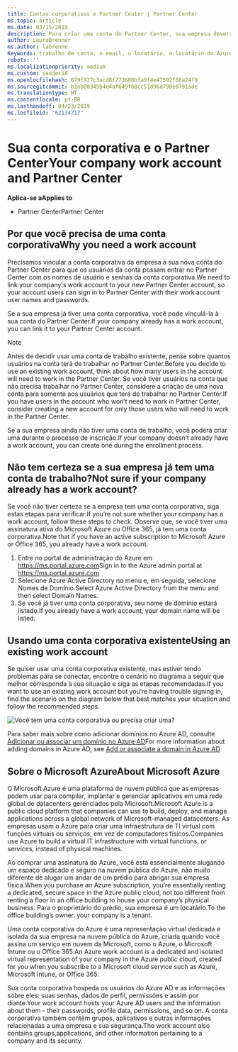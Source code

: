 ```yaml
---
title: Contas corporativas e Partner Center | Partner Center
ms.topic: article
ms.date: 03/15/2019
description: Para criar uma conta do Partner Center, sua empresa deverá ter uma conta de trabalho. Se você tiver uma assinatura ativa para o Microsoft Azure ou Office 365, você já tiver uma conta de trabalho.
author: LauraBrenner
ms.author: labrenne
Keywords: trabalho de conta, o email, o locatário, o locatário do Azure, criar conta, nome de domínio
robots: ''
ms.localizationpriority: medium
ms.custom: seodec18
ms.openlocfilehash: 079f927c3acd8f773680bfa9f4e47592f68a24f9
ms.sourcegitcommit: b1ab80345b4e4af649fb8cc51d96d798e0791ade
ms.translationtype: HT
ms.contentlocale: pt-BR
ms.lasthandoff: 04/23/2019
ms.locfileid: "62134717"
---
```

# <a name="your-company-work-account-and-partner-center"></a><span data-ttu-id="7695a-105">Sua conta corporativa e o Partner Center</span><span class="sxs-lookup"><span data-stu-id="7695a-105">Your company work account and Partner Center</span></span>  

<span data-ttu-id="7695a-106">**Aplica-se a**</span><span class="sxs-lookup"><span data-stu-id="7695a-106">**Applies to**</span></span>

-  <span data-ttu-id="7695a-107">Partner Center</span><span class="sxs-lookup"><span data-stu-id="7695a-107">Partner Center</span></span>

## <a name="why-you-need-a-work-account"></a><span data-ttu-id="7695a-108">Por que você precisa de uma conta corporativa</span><span class="sxs-lookup"><span data-stu-id="7695a-108">Why you need a work account</span></span>

<span data-ttu-id="7695a-109">Precisamos vincular a conta corporativa da empresa à sua nova conta do Partner Center para que os usuários da conta possam entrar no Partner Center com os nomes de usuário e senhas da conta corporativa.</span><span class="sxs-lookup"><span data-stu-id="7695a-109">We need to link your company's work account to your new Partner Center account, so your account users can sign in to Partner Center with their work account user names and passwords.</span></span>

<span data-ttu-id="7695a-110">Se a sua empresa já tiver uma conta corporativa, você pode vinculá-la à sua conta do Partner Center.</span><span class="sxs-lookup"><span data-stu-id="7695a-110">If your company already has a work account, you can link it to your Partner Center account.</span></span> 

> [!NOTE]  
>  <span data-ttu-id="7695a-111">Antes de decidir usar uma conta de trabalho existente, pense sobre quantos usuários na conta terá de trabalhar no Partner Center.</span><span class="sxs-lookup"><span data-stu-id="7695a-111">Before you decide to use an existing work account, think about how many users in the account will need to work in the Partner Center.</span></span> <span data-ttu-id="7695a-112">Se você tiver usuários na conta que não precisa trabalhar no Partner Center, considere a criação de uma nova conta para somente aos usuários que terá de trabalhar no Partner Center.</span><span class="sxs-lookup"><span data-stu-id="7695a-112">If you have users in the account who won’t need to work in Partner Center, consider creating a new account for only those users who will need to work in the Partner Center.</span></span>

<span data-ttu-id="7695a-113">Se a sua empresa ainda não tiver uma conta de trabalho, você poderá criar uma durante o processo de inscrição.</span><span class="sxs-lookup"><span data-stu-id="7695a-113">If your company doesn’t already have a work account, you can create one during the enrollment process.</span></span> 

## <a name="not-sure-if-your-company-already-has-a-work-account"></a><span data-ttu-id="7695a-114">Não tem certeza se a sua empresa já tem uma conta de trabalho?</span><span class="sxs-lookup"><span data-stu-id="7695a-114">Not sure if your company already has a work account?</span></span>

<span data-ttu-id="7695a-115">Se você não tiver certeza se a empresa tem uma conta corporativa, siga estas etapas para verificar.</span><span class="sxs-lookup"><span data-stu-id="7695a-115">If you’re not sure whether your company has a work account, follow these steps to check.</span></span> <span data-ttu-id="7695a-116">Observe que, se você tiver uma assinatura ativa do Microsoft Azure ou Office 365, já tem uma conta corporativa.</span><span class="sxs-lookup"><span data-stu-id="7695a-116">Note that if you have an active subscription to Microsoft Azure or Office 365, you already have a work account.</span></span>
1.  <span data-ttu-id="7695a-117">Entre no portal de administração do Azure em https://ms.portal.azure.com</span><span class="sxs-lookup"><span data-stu-id="7695a-117">Sign in to the Azure admin portal at https://ms.portal.azure.com</span></span>
2.  <span data-ttu-id="7695a-118">Selecione Azure Active Directory no menu e, em seguida, selecione Nomes de Domínio.</span><span class="sxs-lookup"><span data-stu-id="7695a-118">Select Azure Active Directory from the menu and then select Domain Names.</span></span>
3.  <span data-ttu-id="7695a-119">Se você já tiver uma conta corporativa, seu nome de domínio estará listado.</span><span class="sxs-lookup"><span data-stu-id="7695a-119">If you already have a work account, your domain name will be listed.</span></span>

## <a name="using-an-existing-work-account"></a><span data-ttu-id="7695a-120">Usando uma conta corporativa existente</span><span class="sxs-lookup"><span data-stu-id="7695a-120">Using an existing work account</span></span>

<span data-ttu-id="7695a-121">Se quiser usar uma conta corporativa existente, mas estiver tendo problemas para se conectar, encontre o cenário no diagrama a seguir que melhor corresponda à sua situação e siga as etapas recomendadas.</span><span class="sxs-lookup"><span data-stu-id="7695a-121">If you want to use an existing work account but you’re having trouble signing in, find the scenario on the diagram below that best matches your situation and follow the recommended steps.</span></span> 

![Você tem uma conta corporativa ou precisa criar uma?](images/onboardingAADFlow.png)

<span data-ttu-id="7695a-123">Para saber mais sobre como adicionar domínios no Azure AD, consulte [Adicionar ou associar um domínio no Azure AD](https://docs.microsoft.com/azure/active-directory/active-directory-add-domain)</span><span class="sxs-lookup"><span data-stu-id="7695a-123">For more information about adding domains in Azure AD, see [Add or associate a domain in Azure AD](https://docs.microsoft.com/azure/active-directory/active-directory-add-domain)</span></span>

## <a name="about-microsoft-azure"></a><span data-ttu-id="7695a-124">Sobre o Microsoft Azure</span><span class="sxs-lookup"><span data-stu-id="7695a-124">About Microsoft Azure</span></span>

<span data-ttu-id="7695a-125">O Microsoft Azure é uma plataforma de nuvem pública que as empresas podem usar para compilar, implantar e gerenciar aplicativos em uma rede global de datacenters gerenciados pela Microsoft.</span><span class="sxs-lookup"><span data-stu-id="7695a-125">Microsoft Azure is a public cloud platform that companies can use to build, deploy, and manage applications across a global network of Microsoft-managed datacenters.</span></span> <span data-ttu-id="7695a-126">As empresas usam o Azure para criar uma infraestrutura de TI virtual com funções virtuais ou serviços, em vez de computadores físicos.</span><span class="sxs-lookup"><span data-stu-id="7695a-126">Companies use Azure to build a virtual IT infrastructure with virtual functions, or services, instead of physical machines.</span></span> 

<span data-ttu-id="7695a-127">Ao comprar uma assinatura do Azure, você está essencialmente alugando um espaço dedicado e seguro na nuvem pública do Azure, não muito diferente de alugar um andar de um prédio para abrigar sua empresa física.</span><span class="sxs-lookup"><span data-stu-id="7695a-127">When you purchase an Azure subscription, you’re essentially renting a dedicated, secure space in the Azure public cloud, not too different from renting a floor in an office building to house your company’s physical business.</span></span> <span data-ttu-id="7695a-128">Para o proprietário do prédio, sua empresa é um locatário.</span><span class="sxs-lookup"><span data-stu-id="7695a-128">To the office building’s owner, your company is a tenant.</span></span> 

<span data-ttu-id="7695a-129">Uma conta corporativa do Azure é uma representação virtual dedicada e isolada da sua empresa na nuvem pública do Azure, criada quando você assina um serviço em nuvem da Microsoft, como o Azure, o Microsoft Intune ou o Office 365.</span><span class="sxs-lookup"><span data-stu-id="7695a-129">An Azure work account is a dedicated and isolated virtual representation of your company in the Azure public cloud, created for you when you subscribe to a Microsoft cloud service such as Azure, Microsoft Intune, or Office 365.</span></span> 

<span data-ttu-id="7695a-130">Sua conta corporativa hospeda os usuários do Azure AD e as informações sobre eles: suas senhas, dados de perfil, permissões e assim por diante.</span><span class="sxs-lookup"><span data-stu-id="7695a-130">Your work account hosts your Azure AD users and the information about them - their passwords, profile data, permissions, and so on.</span></span> <span data-ttu-id="7695a-131">A conta corporativa também contém grupos, aplicativos e outras informações relacionadas a uma empresa e sua segurança.</span><span class="sxs-lookup"><span data-stu-id="7695a-131">The work account also contains groups,applications, and other information pertaining to a company and its security.</span></span> 
